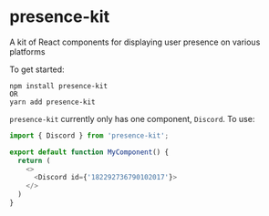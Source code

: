 # presence-kit

A kit of React components for displaying user presence on various platforms

To get started:
```
npm install presence-kit
OR
yarn add presence-kit
```

`presence-kit` currently only has one component, `Discord`.
To use:
```ts
import { Discord } from 'presence-kit';

export default function MyComponent() {
  return (
    <>
      <Discord id={'182292736790102017'}>
    </>
  )
}
```